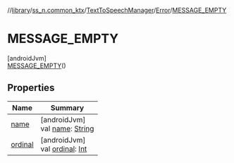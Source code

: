 //[library](../../../../../index.md)/[ss_n.common_ktx](../../../index.md)/[TextToSpeechManager](../../index.md)/[Error](../index.md)/[MESSAGE_EMPTY](index.md)

# MESSAGE_EMPTY

[androidJvm]\
[MESSAGE_EMPTY](index.md)()

## Properties

| Name | Summary |
|---|---|
| [name](../-n-o-n-e/index.md#-372974862%2FProperties%2F-435046686) | [androidJvm]<br>val [name](../-n-o-n-e/index.md#-372974862%2FProperties%2F-435046686): [String](https://kotlinlang.org/api/latest/jvm/stdlib/kotlin/-string/index.html) |
| [ordinal](../-n-o-n-e/index.md#-739389684%2FProperties%2F-435046686) | [androidJvm]<br>val [ordinal](../-n-o-n-e/index.md#-739389684%2FProperties%2F-435046686): [Int](https://kotlinlang.org/api/latest/jvm/stdlib/kotlin/-int/index.html) |

